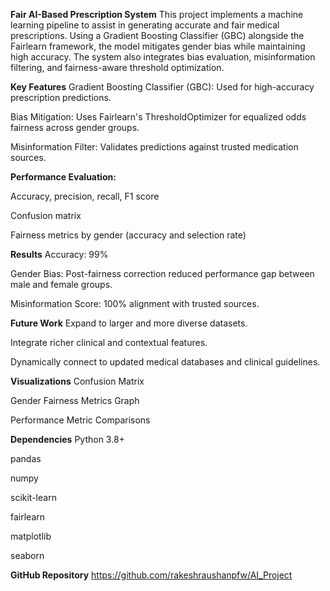 **Fair AI-Based Prescription System**
This project implements a machine learning pipeline to assist in generating accurate and fair medical prescriptions. 
Using a Gradient Boosting Classifier (GBC) alongside the Fairlearn framework, the model mitigates gender bias 
while maintaining high accuracy. The system also integrates bias evaluation, misinformation filtering, 
and fairness-aware threshold optimization.

**Key Features**
Gradient Boosting Classifier (GBC): Used for high-accuracy prescription predictions.

Bias Mitigation: Uses Fairlearn's ThresholdOptimizer for equalized odds fairness across gender groups.

Misinformation Filter: Validates predictions against trusted medication sources.

**Performance Evaluation:**

Accuracy, precision, recall, F1 score

Confusion matrix

Fairness metrics by gender (accuracy and selection rate)

**Results**
Accuracy: 99%

Gender Bias: Post-fairness correction reduced performance gap between male and female groups.

Misinformation Score: 100% alignment with trusted sources.

**Future Work**
Expand to larger and more diverse datasets.

Integrate richer clinical and contextual features.

Dynamically connect to updated medical databases and clinical guidelines.

**Visualizations**
Confusion Matrix

Gender Fairness Metrics Graph

Performance Metric Comparisons

**Dependencies**
Python 3.8+

pandas

numpy

scikit-learn

fairlearn

matplotlib

seaborn

**GitHub Repository**
https://github.com/rakeshraushanpfw/AI_Project

